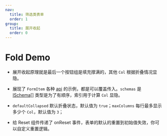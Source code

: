 ```yaml
---
nav:
  title: 筛选类表单
  order: 1
group:
  title: 展开收起
  order: 0
---
```


# Fold Demo

- 展开收起原理就是最后一个按钮组是填充撑满的，其他 `Col` 根据折叠情况显隐。

- 展现了 `FormItem` 各种 [api](https://antd5.formilyjs.org/zh-CN/components/form-item#api) 的示例，都是可以覆盖传入。`schemas` 是 [ISchema[]](https://react.formilyjs.org/zh-CN/api/shared/schema) 类型是为了有顺序，索引用于计算 `Col` 显隐。

- `defaultCollapsed` 默认折叠状态，默认值为 `true`；`maxColumns` 每行最多显示多少个 `Col`，默认值为 `3`；

- 给 Reset 组件传递了 onReset 事件，表单的默认的重置到初始值失效，你可以自定义重置逻辑。

<code src="../demos/fold/Schema.tsx"></code>
